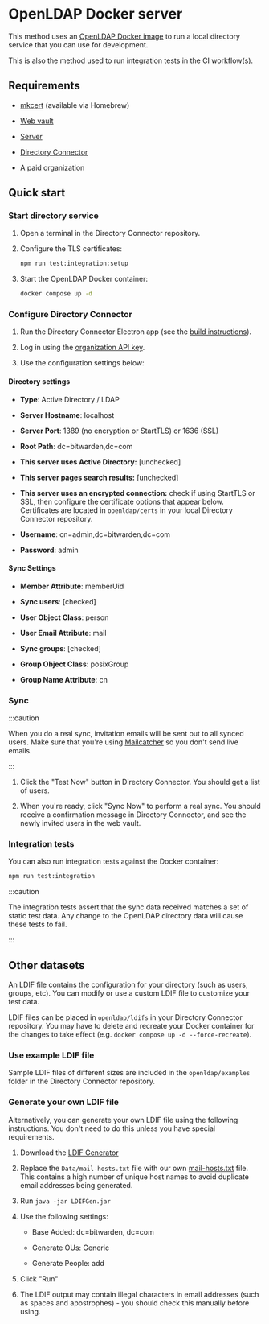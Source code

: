 # OpenLDAP Docker server

This method uses an [OpenLDAP Docker image](https://hub.docker.com/r/bitnami/openldap) to run a
local directory service that you can use for development.

This is also the method used to run integration tests in the CI workflow(s).

## Requirements

- [mkcert](https://github.com/FiloSottile/mkcert) (available via Homebrew)

- [Web vault](../../clients/web-vault/index.mdx)

- [Server](../../server/guide.md)

- [Directory Connector](./index.mdx)

- A paid organization

## Quick start

### Start directory service

1. Open a terminal in the Directory Connector repository.

2. Configure the TLS certificates:

   ```bash
   npm run test:integration:setup
   ```

3. Start the OpenLDAP Docker container:

   ```bash
   docker compose up -d
   ```

### Configure Directory Connector

1. Run the Directory Connector Electron app (see the [build instructions](./index.mdx)).

2. Log in using the [organization API key](https://bitwarden.com/help/public-api/#authentication).

3. Use the configuration settings below:

#### Directory settings

- **Type**: Active Directory / LDAP

- **Server Hostname**: localhost

- **Server Port**: 1389 (no encryption or StartTLS) or 1636 (SSL)

- **Root Path**: dc=bitwarden,dc=com

- **This server uses Active Directory:** [unchecked]

- **This server pages search results:** [unchecked]

- **This server uses an encrypted connection:** check if using StartTLS or SSL, then configure the
  certificate options that appear below. Certificates are located in `openldap/certs` in your local
  Directory Connector repository.

- **Username**: cn=admin,dc=bitwarden,dc=com

- **Password**: admin

#### Sync Settings

- **Member Attribute**: memberUid

- **Sync users**: [checked]

- **User Object Class**: person

- **User Email Attribute**: mail

- **Sync groups**: [checked]

- **Group Object Class**: posixGroup

- **Group Name Attribute**: cn

### Sync

:::caution

When you do a real sync, invitation emails will be sent out to all synced users. Make sure that
you're using [Mailcatcher](../../server/guide.md#mailcatcher) so you don't send live emails.

:::

1. Click the "Test Now" button in Directory Connector. You should get a list of users.

2. When you're ready, click "Sync Now" to perform a real sync. You should receive a confirmation
   message in Directory Connector, and see the newly invited users in the web vault.

### Integration tests

You can also run integration tests against the Docker container:

```bash
npm run test:integration
```

:::caution

The integration tests assert that the sync data received matches a set of static test data. Any
change to the OpenLDAP directory data will cause these tests to fail.

:::

## Other datasets

An LDIF file contains the configuration for your directory (such as users, groups, etc). You can
modify or use a custom LDIF file to customize your test data.

LDIF files can be placed in `openldap/ldifs` in your Directory Connector repository. You may have to
delete and recreate your Docker container for the changes to take effect (e.g.
`docker compose up -d --force-recreate`).

### Use example LDIF file

Sample LDIF files of different sizes are included in the `openldap/examples` folder in the Directory
Connector repository.

### Generate your own LDIF file

Alternatively, you can generate your own LDIF file using the following instructions. You don't need
to do this unless you have special requirements.

1. Download the [LDIF Generator](https://ldapwiki.com/wiki/Wiki.jsp?page=LDIF%20Generator)

2. Replace the `Data/mail-hosts.txt` file with our own [mail-hosts.txt](./mail-hosts.txt) file. This
   contains a high number of unique host names to avoid duplicate email addresses being generated.

3. Run `java -jar LDIFGen.jar`

4. Use the following settings:
   - Base Added: dc=bitwarden, dc=com

   - Generate OUs: Generic

   - Generate People: add

5. Click "Run"

6. The LDIF output may contain illegal characters in email addresses (such as spaces and
   apostrophes) - you should check this manually before using.
